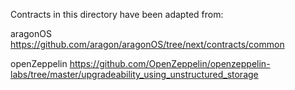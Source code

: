 Contracts in this directory have been adapted from:

aragonOS https://github.com/aragon/aragonOS/tree/next/contracts/common 

openZeppelin https://github.com/OpenZeppelin/openzeppelin-labs/tree/master/upgradeability_using_unstructured_storage

